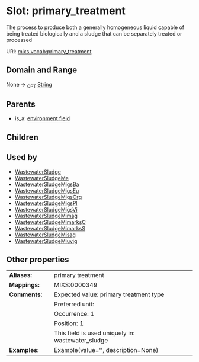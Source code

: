 
# Slot: primary_treatment


The process to produce both a generally homogeneous liquid capable of being treated biologically and a sludge that can be separately treated or processed

URI: [mixs.vocab:primary_treatment](https://w3id.org/mixs/vocab/primary_treatment)


## Domain and Range

None ->  <sub>OPT</sub> [String](types/String.md)

## Parents

 *  is_a: [environment field](environment_field.md)

## Children


## Used by

 * [WastewaterSludge](WastewaterSludge.md)
 * [WastewaterSludgeMe](WastewaterSludgeMe.md)
 * [WastewaterSludgeMigsBa](WastewaterSludgeMigsBa.md)
 * [WastewaterSludgeMigsEu](WastewaterSludgeMigsEu.md)
 * [WastewaterSludgeMigsOrg](WastewaterSludgeMigsOrg.md)
 * [WastewaterSludgeMigsPl](WastewaterSludgeMigsPl.md)
 * [WastewaterSludgeMigsVi](WastewaterSludgeMigsVi.md)
 * [WastewaterSludgeMimag](WastewaterSludgeMimag.md)
 * [WastewaterSludgeMimarksC](WastewaterSludgeMimarksC.md)
 * [WastewaterSludgeMimarksS](WastewaterSludgeMimarksS.md)
 * [WastewaterSludgeMisag](WastewaterSludgeMisag.md)
 * [WastewaterSludgeMiuvig](WastewaterSludgeMiuvig.md)

## Other properties

|  |  |  |
| --- | --- | --- |
| **Aliases:** | | primary treatment |
| **Mappings:** | | MIXS:0000349 |
| **Comments:** | | Expected value: primary treatment type |
|  | | Preferred unit:  |
|  | | Occurrence: 1 |
|  | | Position: 1 |
|  | | This field is used uniquely in: wastewater_sludge |
| **Examples:** | | Example(value='', description=None) |

